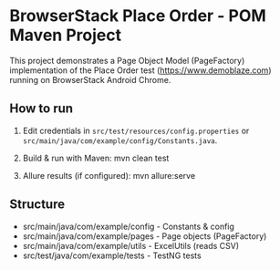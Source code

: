 # BrowserStack Place Order - POM Maven Project

This project demonstrates a Page Object Model (PageFactory) implementation of the Place Order test
(https://www.demoblaze.com) running on BrowserStack Android Chrome.

## How to run

1. Edit credentials in `src/test/resources/config.properties` or `src/main/java/com/example/config/Constants.java`.
2. Build & run with Maven:
   mvn clean test

3. Allure results (if configured):
   mvn allure:serve

## Structure
- src/main/java/com/example/config - Constants & config
- src/main/java/com/example/pages  - Page objects (PageFactory)
- src/main/java/com/example/utils  - ExcelUtils (reads CSV)
- src/test/java/com/example/tests  - TestNG tests
